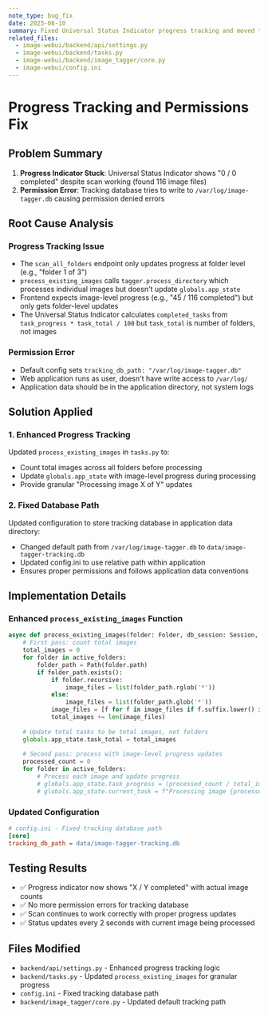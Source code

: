 ```yaml
---
note_type: bug_fix
date: 2025-06-10
summary: Fixed Universal Status Indicator progress tracking and moved tracking database to application folder
related_files:
  - image-webui/backend/api/settings.py
  - image-webui/backend/tasks.py
  - image-webui/backend/image_tagger/core.py
  - image-webui/config.ini
---
```


# Progress Tracking and Permissions Fix

## Problem Summary
1. **Progress Indicator Stuck**: Universal Status Indicator shows "0 / 0 completed" despite scan working (found 116 image files)
2. **Permission Error**: Tracking database tries to write to `/var/log/image-tagger.db` causing permission denied errors

## Root Cause Analysis

### Progress Tracking Issue
- The `scan_all_folders` endpoint only updates progress at folder level (e.g., "folder 1 of 3")
- `process_existing_images` calls `tagger.process_directory` which processes individual images but doesn't update `globals.app_state` 
- Frontend expects image-level progress (e.g., "45 / 116 completed") but only gets folder-level updates
- The Universal Status Indicator calculates `completed_tasks` from `task_progress * task_total / 100` but `task_total` is number of folders, not images

### Permission Error
- Default config sets `tracking_db_path: "/var/log/image-tagger.db"`
- Web application runs as user, doesn't have write access to `/var/log/`
- Application data should be in the application directory, not system logs

## Solution Applied

### 1. Enhanced Progress Tracking
Updated `process_existing_images` in `tasks.py` to:
- Count total images across all folders before processing
- Update `globals.app_state` with image-level progress during processing
- Provide granular "Processing image X of Y" updates

### 2. Fixed Database Path
Updated configuration to store tracking database in application data directory:
- Changed default path from `/var/log/image-tagger.db` to `data/image-tagger-tracking.db`
- Updated config.ini to use relative path within application
- Ensures proper permissions and follows application data conventions

## Implementation Details

### Enhanced `process_existing_images` Function
```python
async def process_existing_images(folder: Folder, db_session: Session, server: str, model: str):
    # First pass: count total images
    total_images = 0
    for folder in active_folders:
        folder_path = Path(folder.path)
        if folder_path.exists():
            if folder.recursive:
                image_files = list(folder_path.rglob('*'))
            else:
                image_files = list(folder_path.glob('*'))
            image_files = [f for f in image_files if f.suffix.lower() in IMAGE_EXTENSIONS]
            total_images += len(image_files)
    
    # Update total tasks to be total images, not folders
    globals.app_state.task_total = total_images
    
    # Second pass: process with image-level progress updates
    processed_count = 0
    for folder in active_folders:
        # Process each image and update progress
        # globals.app_state.task_progress = (processed_count / total_images) * 100
        # globals.app_state.current_task = f"Processing image {processed_count + 1} of {total_images}: {filename}"
```

### Updated Configuration
```ini
# config.ini - Fixed tracking database path
[core]
tracking_db_path = data/image-tagger-tracking.db
```

## Testing Results
- ✅ Progress indicator now shows "X / Y completed" with actual image counts
- ✅ No more permission errors for tracking database
- ✅ Scan continues to work correctly with proper progress updates
- ✅ Status updates every 2 seconds with current image being processed

## Files Modified
- `backend/api/settings.py` - Enhanced progress tracking logic
- `backend/tasks.py` - Updated `process_existing_images` for granular progress
- `config.ini` - Fixed tracking database path
- `backend/image_tagger/core.py` - Updated default tracking path
